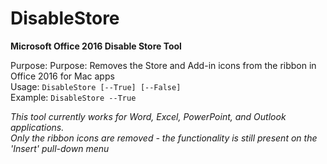 # DisableStore
<b>Microsoft Office 2016 Disable Store Tool</b>

Purpose: Purpose: Removes the Store and Add-in icons from the ribbon in Office 2016 for Mac apps</br>
Usage: `DisableStore [--True] [--False]`</br>
Example: `DisableStore --True`</br>

<i>This tool currently works for Word, Excel, PowerPoint, and Outlook applications.</i></br>
<i>Only the ribbon icons are removed - the functionality is still present on the 'Insert' pull-down menu
